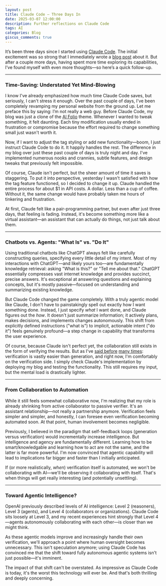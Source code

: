 ```yaml
---
layout: post
title: Claude Code — Three Days In
date: 2025-03-07 12:00:00
description: Further reflections on Claude Code
tags: AI
categories: Blog
giscus_comments: true
---
```


It’s been three days since I started using [Claude Code](https://docs.anthropic.com/en/docs/agents-and-tools/claude-code/overview). The initial excitement was so strong that I immediately wrote a [blog post](/blog/2025/Claude-Code/) about it. But after a couple more days, having spent more time exploring its capabilities, I’ve found myself with even more thoughts—so here’s a quick follow-up.

---

### Time-Saving: Understated Yet Mind-Blowing

I know I've already emphasized how much time Claude Code saves, but seriously, I can't stress it enough. Over the past couple of days, I've been completely revamping my personal website from the ground up. Let me preface this by saying: I’m not really a web guy. Before Claude Code, my blog was just a clone of the [Al Folio](https://alshedivat.github.io/al-folio/) theme. Whenever I wanted to tweak something, it felt daunting. Each tiny modification usually ended in frustration or compromise because the effort required to change something small just wasn't worth it.

Now, if I want to adjust the tag styling or add new functionality—boom, I just instruct Claude Code to do it. It happily handles the rest. The difference in my blog over just these past couple of days is truly night and day. I've implemented numerous nooks and crannies, subtle features, and design tweaks that previously felt impossible.

Of course, Claude isn't perfect, but the sheer amount of time it saves is staggering. To put it into perspective, yesterday I wasn't satisfied with how the tag feature functioned, so I decided to change it up. Claude handled the entire process for about $1 in API costs. A dollar. Less than a cup of coffee. Without it, the same change would have probably taken me hours of tinkering and frustration.

At first, Claude felt like a pair-programming partner, but even after just three days, that feeling is fading. Instead, it's become something more like a virtual assistant—an assistant that can actually do things, not just talk about them.

---

### Chatbots vs. Agents: "What Is" vs. "Do It"

Using traditional chatbots like ChatGPT always felt like carefully constructing queries, specifying every little detail of my intent. Most of my interactions with ChatGPT—and likely yours too—are fundamentally knowledge retrieval: asking "What is this?" or "Tell me about that." ChatGPT essentially compresses vast internet knowledge and provides succinct, precise answers. It's exceptional at answering questions and explaining concepts, but it's mostly passive—focused on understanding and summarizing existing knowledge.

But Claude Code changed the game completely. With a truly agentic model like Claude, I don't have to painstakingly spell out exactly how I want something done. Instead, I just specify *what* I want done, and Claude figures out the *how*. It doesn't just summarize information; it actively plans, makes decisions, and implements changes autonomously. This shift from explicitly defined instructions ("what is") to implicit, actionable intent ("do it") feels genuinely profound—a step change in capability that transforms the user experience.

Of course, because Claude isn't perfect yet, the collaboration still exists in the form of verifying the results. But as I've [said before](https://medium.com/@FdForThought/framing-rlhf-as-generation-vs-verification-4d9e95b88534) [many times](https://medium.com/@FdForThought/generation-vs-verification-epiphany-after-o1-713c6f411206): verification is vastly easier than generation, and right now, I'm comfortably on the verification side. I simply check Claude's implementation by deploying my blog and testing the functionality. This still requires my input, but the mental load is drastically lighter.

---

### From Collaboration to Automation

While it still feels somewhat collaborative now, I'm realizing that my role is already shrinking from active collaborator to passive verifier. It's an assistant relationship—not really a partnership anymore. Verification feels simpler and simpler, and honestly, I can foresee even verification becoming automated soon. At that point, human involvement becomes negligible.

Previously, I believed in the paradigm that self-feedback loops (generation versus verification) would incrementally increase intelligence. But intelligence and agency are fundamentally different. Learning how to be smart/knowledgable and learning how to act are not the same, and the latter is far more powerful. I'm now convinced that agentic capability will lead to implications far bigger and faster than I initially anticipated.

If (or more realistically, *when*) verification itself is automated, we won't be collaborating with AI—we'll be observing it collaborating with itself. That's when things will get really interesting (and potentially unsettling).

---

### Toward Agentic Intelligence?

OpenAI previously described levels of AI intelligence: Level 2 (reasoners), Level 3 (agents), and Level 4 (collaborators or organizations). Claude Code sits loosely at Level 3, and my recent experiences hint strongly that Level 4—agents autonomously collaborating with each other—is closer than we might think.

As these agentic models improve and increasingly handle their own verification, we'll approach a point where human oversight becomes unnecessary. This isn't speculation anymore; using Claude Code has convinced me that the shift toward fully autonomous agentic systems isn't just possible—it's imminent.

The impact of that shift can't be overstated. As impressive as Claude Code is today, it's the worst this technology will ever be. And that's both thrilling and deeply concerning.